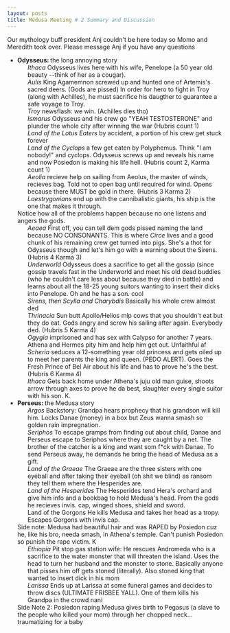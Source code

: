 ```yaml
---
layout: posts
title: Medusa Meeting # 2 Summary and Discussion
---
```

<div class="blurb">
    <p> Our mythology buff president Anj couldn't be here today so Momo and Meredith took over. Please message Anj if you have any questions 
    <ul> 
          <li> <b> Odysseus: </b> the long annoying story
                <ol> <i> Ithaca </i> Odysseus lives here with his wife, Penelope (a 50 year old beauty --think of her as a cougar). </ol>
                <ol> <i> Aulis </i> King Agamemnon screwed up and hunted one of Artemis's sacred deers. (Gods are pissed) In order for hero to fight in Troy (along with Achilles), he must sacrifice his daugther to guarantee a safe voyage to Troy. </ol>
              <ol> <i> Troy </i> newsflash: we win. (Achilles dies tho) </ol>
                <ol> <i> Ismarus </i> Odysseus and his crew go "YEAH TESTOSTERONE" and plunder the whole city after winning the war (Hubris count 1) </ol> 
                <ol> <i> Land of the Lotus Eaters </i> by accident, a portion of his crew get stuck forever </ol>
                <ol> <i> Land of the Cyclops</i>  a few get eaten by Polyphemus. Think "I am nobody!" and cyclops. Odysseus screws up and reveals his name and now Posiedon is making his life hell. (Hubris count 2, Karma count 1) </ol>
                <ol> <i> Aeolia </i> recieve help on sailing from Aeolus, the master of winds, recieves bag. Told not to open bag until required for wind. Opens because there MUST be gold in there. (Hubris 3 Karma 2)  </ol>
                <ol> <i> Laestrygonians </i> end up with the cannibalistic giants, his ship is the one that makes it through. </ol>
         Notice how all of the problems happen because no one listens and angers the gods.
                <ol> <i> Aeaea </i> First off, you can tell dem gods pissed naming the land because NO CONSONANTS. This is where <i> Circe </i> lives and a good chunk of his remaining crew get turned into pigs. She's a thot for Odysseus though and let's him go with a warning about the Sirens. (Hubris 4 Karma 3) </ol>
                <ol> <i> Underworld </i> Odysseus does a sacrifice to get all the gossip (since gossip travels fast in the Underworld and meet his old dead buddies (who he couldn't care less about because they died in battle) and learns about all the 18-25 young suitors wanting to insert their dicks into Penelope. Oh and he has a son. cool </ol>
                <ol> <i> Sirens, then Scylla and Charybdis </i> Basically his whole crew almost ded </ol>
                <ol> <i> Thrinacia </i> Sun butt Apollo/Helios mlp cows that you shouldn't eat but they do eat. Gods angry and screw his sailing after again. Everybody ded. (Hubris 5 Karma 4) </ol>
                <ol> <i> Ogygia </i> imprisoned and has sex with Calypso for another 7 years. Athena and Hermes pity him and help him get out. Unfaithful af </ol>
                <ol> <i> Scheria </i> seduces a 12-something year old princess and gets oiled up to meet her parents the king and queen. (PEDO ALERT). Goes the Fresh Prince of Bel Air about his life and has to prove he's the best. (Hubris 6 Karma 4) </ol>
                <ol> <i> Ithaca </i> Gets back home under Athena's juju old man guise, shoots arrow through axes to prove he da best, slaughter every single suitor with his son. K. </ol>
         </li>
         <li> <b> Perseus: </b> the Medusa story
                <ol> <i> Argos </i> Backstory: Grandpa hears prophecy that his grandson will kill him. Locks Danae (money) in a box but Zeus wanna smash so golden rain impregnation. </ol>
                <ol> <i> Seriphos </i> To escape gramps from finding out about child, Danae and Perseus escape to Seriphos where they are caught by a net. The brother of the catcher is a king and want som f*ck with Danae. To send Perseus away, he demands he bring the head of Medusa as a gift. </ol>
                <ol> <i> Land of the Graeae </i> The Graeae are the three sisters with one eyeball and after taking their eyeball (oh shit we blind) as ransom they tell them where the Hesperides are. </ol>
                <ol> <i> Land of the Hesperides</i> The Hesperides tend Hera's orchard and give him info and a bookbag to hold Medusa's head. From the gods he recieves invis. cap, winged shoes, shield and sword. </ol>
                <ol <i> Land of the Gorgons</i> He kills Medusa and takes her head as a tropy. Escapes Gorgons with invis cap. </ol>
          Side note: Medusa had beautiful hair and was RAPED by Posiedon cuz he, like his bro, needa smash, in Athena's temple. Can't punish Posiedon so punish the rape victim. K 
                <ol> <i> Ethiopia </i> Pit stop gas station wife: He rescues Andromeda who is a sacrifice to the water monster that will threaten the island. Uses the head to turn her husband and the monster to stone. Basically anyone that pisses him off gets stoned (literally). Also stoned king that wanted to insert dick in his mom</ol>
                <ol> <i> Larissa </i> Ends up at Larissa at some funeral games and decides to throw discs (ULTIMATE FRISBEE YALL). One of them kills his Grandpa in the crowd nani </ol>
          Side Note 2: Posiedon raping Medusa gives birth to Pegasus (a slave to the people who killed your mom) through her chopped neck... traumatizing for a baby
         </li>
    </ul>
  </p>
</div>
        
